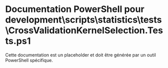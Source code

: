 # Documentation PowerShell pour development\scripts\statistics\tests\CrossValidationKernelSelection.Tests.ps1

Cette documentation est un placeholder et doit être générée par un outil PowerShell spécifique.
